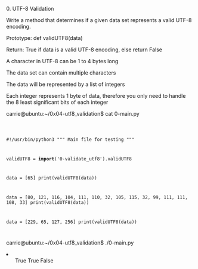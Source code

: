 <div>
    <p>0. UTF-8 Validation</p>
  <p>Write a method that determines if a given data set represents a valid UTF-8 encoding.
</p>
  <p>Prototype: def validUTF8(data)</p>
  <p>Return: True if data is a valid UTF-8 encoding, else return False</p>
<p>A character in UTF-8 can be 1 to 4 bytes long</p>
  <p>
The data set can contain multiple characters
</p>
<p>
The data will be represented by a list of integers
</p>
  <p>
Each integer represents 1 byte of data, therefore you only need to handle the 8 least significant bits of each integer
</p>
</div>

<div>
<p>carrie@ubuntu:~/0x04-utf8_validation$ cat 0-main.py</p>
  <code>

#!/usr/bin/python3
"""
Main file for testing
"""

validUTF8 = __import__('0-validate_utf8').validUTF8

data = [65]
print(validUTF8(data))

data = [80, 121, 116, 104, 111, 110, 32, 105, 115, 32, 99, 111, 111, 108, 33]
print(validUTF8(data))

data = [229, 65, 127, 256]
print(validUTF8(data))

</code>

<p>carrie@ubuntu:~/0x04-utf8_validation$ ./0-main.py
</p>
<li><ul>True
True
False
</ul></li>
</div>

